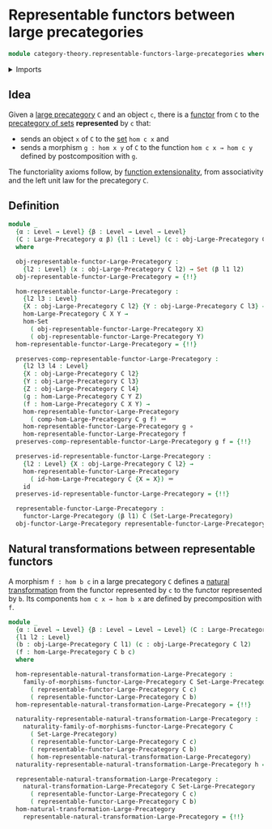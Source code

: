 # Representable functors between large precategories

```agda
module category-theory.representable-functors-large-precategories where
```

<details><summary>Imports</summary>

```agda
open import category-theory.functors-large-precategories
open import category-theory.large-precategories
open import category-theory.natural-transformations-functors-large-precategories

open import foundation.category-of-sets
open import foundation.function-extensionality
open import foundation.function-types
open import foundation.identity-types
open import foundation.sets
open import foundation.universe-levels
```

</details>

## Idea

Given a [large precategory](category-theory.large-precategories.md) `C` and an
object `c`, there is a
[functor](category-theory.functors-large-precategories.md) from `C` to the
[precategory of sets](foundation.category-of-sets.md) **represented** by `c`
that:

- sends an object `x` of `C` to the [set](foundation-core.sets.md) `hom c x` and
- sends a morphism `g : hom x y` of `C` to the function `hom c x → hom c y`
  defined by postcomposition with `g`.

The functoriality axioms follow, by
[function extensionality](foundation.function-extensionality.md), from
associativity and the left unit law for the precategory `C`.

## Definition

```agda
module _
  {α : Level → Level} {β : Level → Level → Level}
  (C : Large-Precategory α β) {l1 : Level} (c : obj-Large-Precategory C l1)
  where

  obj-representable-functor-Large-Precategory :
    {l2 : Level} (x : obj-Large-Precategory C l2) → Set (β l1 l2)
  obj-representable-functor-Large-Precategory = {!!}

  hom-representable-functor-Large-Precategory :
    {l2 l3 : Level}
    {X : obj-Large-Precategory C l2} {Y : obj-Large-Precategory C l3} →
    hom-Large-Precategory C X Y →
    hom-Set
      ( obj-representable-functor-Large-Precategory X)
      ( obj-representable-functor-Large-Precategory Y)
  hom-representable-functor-Large-Precategory = {!!}

  preserves-comp-representable-functor-Large-Precategory :
    {l2 l3 l4 : Level}
    {X : obj-Large-Precategory C l2}
    {Y : obj-Large-Precategory C l3}
    {Z : obj-Large-Precategory C l4}
    (g : hom-Large-Precategory C Y Z)
    (f : hom-Large-Precategory C X Y) →
    hom-representable-functor-Large-Precategory
      ( comp-hom-Large-Precategory C g f) ＝
    hom-representable-functor-Large-Precategory g ∘
    hom-representable-functor-Large-Precategory f
  preserves-comp-representable-functor-Large-Precategory g f = {!!}

  preserves-id-representable-functor-Large-Precategory :
    {l2 : Level} {X : obj-Large-Precategory C l2} →
    hom-representable-functor-Large-Precategory
      ( id-hom-Large-Precategory C {X = X}) ＝
    id
  preserves-id-representable-functor-Large-Precategory = {!!}

  representable-functor-Large-Precategory :
    functor-Large-Precategory (β l1) C (Set-Large-Precategory)
  obj-functor-Large-Precategory representable-functor-Large-Precategory = {!!}
```

## Natural transformations between representable functors

A morphism `f : hom b c` in a large precategory `C` defines a
[natural transformation](category-theory.natural-transformations-functors-large-precategories.md)
from the functor represented by `c` to the functor represented by `b`. Its
components `hom c x → hom b x` are defined by precomposition with `f`.

```agda
module _
  {α : Level → Level} {β : Level → Level → Level} (C : Large-Precategory α β)
  {l1 l2 : Level}
  (b : obj-Large-Precategory C l1) (c : obj-Large-Precategory C l2)
  (f : hom-Large-Precategory C b c)
  where

  hom-representable-natural-transformation-Large-Precategory :
    family-of-morphisms-functor-Large-Precategory C Set-Large-Precategory
      ( representable-functor-Large-Precategory C c)
      ( representable-functor-Large-Precategory C b)
  hom-representable-natural-transformation-Large-Precategory = {!!}

  naturality-representable-natural-transformation-Large-Precategory :
    naturality-family-of-morphisms-functor-Large-Precategory C
      ( Set-Large-Precategory)
      ( representable-functor-Large-Precategory C c)
      ( representable-functor-Large-Precategory C b)
      ( hom-representable-natural-transformation-Large-Precategory)
  naturality-representable-natural-transformation-Large-Precategory h = {!!}

  representable-natural-transformation-Large-Precategory :
    natural-transformation-Large-Precategory C Set-Large-Precategory
      ( representable-functor-Large-Precategory C c)
      ( representable-functor-Large-Precategory C b)
  hom-natural-transformation-Large-Precategory
    representable-natural-transformation-Large-Precategory = {!!}
```
